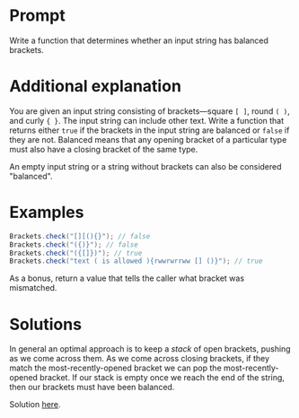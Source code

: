 # Prompt

Write a function that determines whether an input string has balanced brackets.

# Additional explanation

You are given an input string consisting of brackets—square `[ ]`, round `( )`, and curly `{ }`. The input string can include other text. Write a function that returns either `true` if the brackets in the input string are balanced or `false` if they are not. Balanced means that any opening bracket of a particular type must also have a closing bracket of the same type.

An empty input string or a string without brackets can also be considered "balanced".

# Examples

```java
Brackets.check("[][(){}"); // false
Brackets.check("({)}"); // false
Brackets.check("({[]})"); // true
Brackets.check("text ( is allowed ){rwwrwrrww [] ()}"); // true
```

As a bonus, return a value that tells the caller what bracket was
mismatched.

# Solutions

In general an optimal approach is to keep a *stack* of open brackets, pushing as we come across them. As we come across closing brackets, if they match the most-recently-opened bracket we can pop the most-recently-opened bracket. If our stack is empty once we reach the end of the string, then our brackets must have been balanced.

Solution [here](src/barnard/Brackets.java).